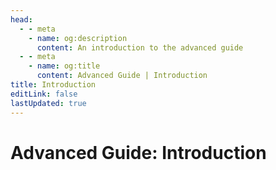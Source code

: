 ```yaml
---
head:
  - - meta
    - name: og:description
      content: An introduction to the advanced guide
  - - meta
    - name: og:title
      content: Advanced Guide | Introduction
title: Introduction
editLink: false
lastUpdated: true
---
```

# Advanced Guide: Introduction